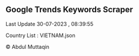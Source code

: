 

## Google Trends Keywords Scraper 
 
Last Update 30-07-2023 , 08:39:55

Country List :
VIETNAM.json



© Abdul Muttaqin 
